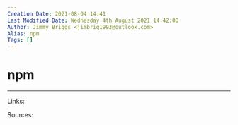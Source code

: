```yaml
---
Creation Date: 2021-08-04 14:41
Last Modified Date: Wednesday 4th August 2021 14:42:00
Author: Jimmy Briggs <jimbrig1993@outlook.com>
Alias: npm
Tags: []
---
```


# npm

***

Links: 

Sources:

